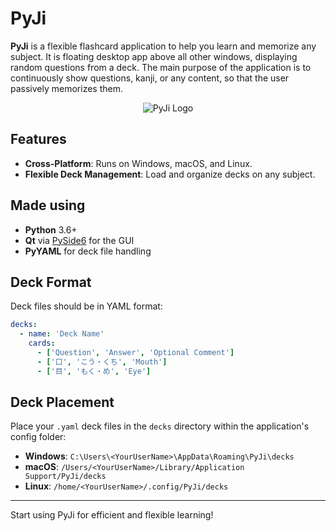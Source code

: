 # PyJi

**PyJi** is a flexible flashcard application to help you learn and memorize any subject. It is floating desktop app above all other windows, displaying random questions from a deck. The main purpose of the application is to continuously show questions, kanji, or any content, so that the user passively memorizes them.
<p align="center">
  <img src="[images/logo.png](https://github.com/user-attachments/assets/cb673e7e-cbc8-40aa-9d0c-61adb298c4fc)" alt="PyJi Logo">
</p>

## Features

- **Cross-Platform**: Runs on Windows, macOS, and Linux.
- **Flexible Deck Management**: Load and organize decks on any subject.

## Made using

- **Python** 3.6+
- **Qt** via [PySide6](https://pypi.org/project/PySide6/) for the GUI
- **PyYAML** for deck file handling

## Deck Format

Deck files should be in YAML format:

```yaml
decks:
  - name: 'Deck Name'
    cards:
      - ['Question', 'Answer', 'Optional Comment']
      - ['口', 'こう・くち', 'Mouth']
      - ['目', 'もく・め', 'Eye']
```

## Deck Placement

Place your `.yaml` deck files in the `decks` directory within the application's config folder:

- **Windows**: `C:\Users\<YourUserName>\AppData\Roaming\PyJi\decks`
- **macOS**: `/Users/<YourUserName>/Library/Application Support/PyJi/decks`
- **Linux**: `/home/<YourUserName>/.config/PyJi/decks`

---

Start using PyJi for efficient and flexible learning!
